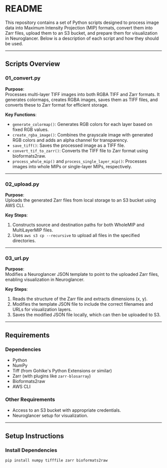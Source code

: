# README

This repository contains a set of Python scripts designed to process image data into Maximum Intensity Projection (MIP) formats, convert them into Zarr files, upload them to an S3 bucket, and prepare them for visualization in Neuroglancer. Below is a description of each script and how they should be used.

---

## Scripts Overview

### 01_convert.py

**Purpose**:  
Processes multi-layer TIFF images into both RGBA TIFF and Zarr formats. It generates colormaps, creates RGBA images, saves them as TIFF files, and converts these to Zarr format for efficient storage.

**Key Functions**:
- `generate_colormap()`: Generates RGB colors for each layer based on fixed RGB values.  
- `create_rgba_image()`: Combines the grayscale image with generated RGB colors and adds an alpha channel for transparency.  
- `save_tiff()`: Saves the processed image as a TIFF file.  
- `convert_tif_to_zarr()`: Converts the TIFF file to Zarr format using bioformats2raw.  
- `process_whole_mip()` and `process_single_layer_mip()`: Processes images into whole MIPs or single-layer MIPs, respectively.

---

### 02_upload.py

**Purpose**:  
Uploads the generated Zarr files from local storage to an S3 bucket using AWS CLI.

**Key Steps**:
1. Constructs source and destination paths for both WholeMIP and MultiLayerMIP files.  
2. Uses `aws s3 cp --recursive` to upload all files in the specified directories.

---

### 03_url.py

**Purpose**:  
Modifies a Neuroglancer JSON template to point to the uploaded Zarr files, enabling visualization in Neuroglancer.

**Key Steps**:
1. Reads the structure of the Zarr file and extracts dimensions (x, y).  
2. Modifies the template JSON file to include the correct filenames and URLs for visualization layers.  
3. Saves the modified JSON file locally, which can then be uploaded to S3.

---

## Requirements

### Dependencies
- Python  
- NumPy  
- Tiff (from Gohlke's Python Extensions or similar)  
- Zarr (with plugins like `zarr-blosarray`)  
- Bioformats2raw  
- AWS CLI  

### Other Requirements
- Access to an S3 bucket with appropriate credentials.  
- Neuroglancer setup for visualization.

---

## Setup Instructions

### Install Dependencies

```bash
pip install numpy tifffile zarr bioformats2raw
